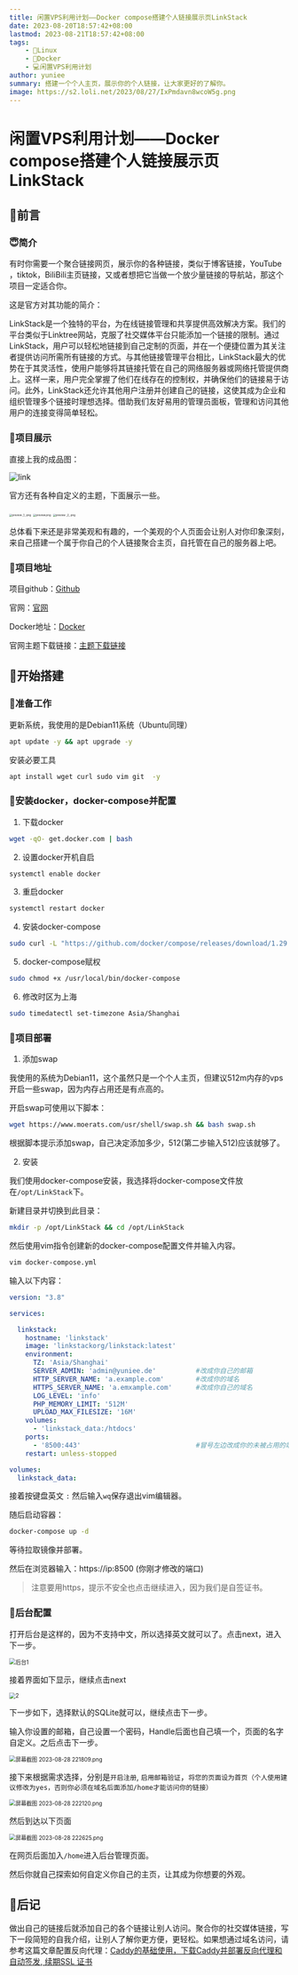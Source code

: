 ```yaml
---
title: 闲置VPS利用计划——Docker compose搭建个人链接展示页LinkStack
date: 2023-08-20T18:57:42+08:00
lastmod: 2023-08-21T18:57:42+08:00
tags: 
    - 🐘Linux
    - 🐋Docker
    - 💻闲置VPS利用计划
author: yuniee
summary: 搭建一个个人主页，展示你的个人链接，让大家更好的了解你。
image: https://s2.loli.net/2023/08/27/IxPmdavn8wcoW5g.png
---
```


# 闲置VPS利用计划——Docker compose搭建个人链接展示页LinkStack

## 🦜前言

### 😇简介

有时你需要一个聚合链接网页，展示你的各种链接，类似于博客链接，YouTube ，tiktok，BiliBili主页链接，又或者想把它当做一个放少量链接的导航站，那这个项目一定适合你。

这是官方对其功能的简介：

LinkStack是一个独特的平台，为在线链接管理和共享提供高效解决方案。我们的平台类似于Linktree网站，克服了社交媒体平台只能添加一个链接的限制。通过LinkStack，用户可以轻松地链接到自己定制的页面，并在一个便捷位置为其关注者提供访问所需所有链接的方式。与其他链接管理平台相比，LinkStack最大的优势在于其灵活性，使用户能够将其链接托管在自己的网络服务器或网络托管提供商上。这样一来，用户完全掌握了他们在线存在的控制权，并确保他们的链接易于访问。此外，LinkStack还允许其他用户注册并创建自己的链接，这使其成为企业和组织管理多个链接时理想选择。借助我们友好易用的管理员面板，管理和访问其他用户的连接变得简单轻松。

### 🐧项目展示

直接上我的成品图：

![link](https://s2.loli.net/2023/08/27/dEmJIgptLq9VKwO.png)

官方还有各种自定义的主题，下面展示一些。

<img src="https://s2.loli.net/2023/08/27/k7jSHiyAuVa4TNM.png" alt="preview _1_.png" style="zoom: 33%;" />

<img src="https://s2.loli.net/2023/08/27/8BElWRGigN3D5c9.png" alt="preview.png" style="zoom:33%;" />

<img src="https://s2.loli.net/2023/08/27/swJ7Eku2nSUZbme.png" alt="preview _2_.png" style="zoom:33%;" />

总体看下来还是非常美观和有趣的，一个美观的个人页面会让别人对你印象深刻，来自己搭建一个属于你自己的个人链接聚合主页，自托管在自己的服务器上吧。

### 🐨项目地址

项目github：[Github](https://github.com/LinkStackOrg/LinkStack)

官网：[官网](https://linkstack.org/)

Docker地址：[Docker](https://hub.docker.com/r/linkstackorg/linkstack)

官网主题下载链接：[主题下载链接](https://linkstack.org/themes/)

## 🦄开始搭建

### 🦖准备工作

更新系统，我使用的是Debian11系统（Ubuntu同理）

```bash
apt update -y && apt upgrade -y
```

安装必要工具

```bash
apt install wget curl sudo vim git  -y
```

### 🐋安装docker，docker-compose并配置

1. 下载docker   

```bash
wget -qO- get.docker.com | bash
```

2. 设置docker开机自启

```bash
systemctl enable docker
```

3. 重启docker

```bash
systemctl restart docker
```

4. 安装docker-compose

```bash
sudo curl -L "https://github.com/docker/compose/releases/download/1.29.2/docker-compose-$(uname -s)-$(uname -m)" -o /usr/local/bin/docker-compose
```

5. docker-compose赋权

```bash
sudo chmod +x /usr/local/bin/docker-compose
```

6. 修改时区为上海

```bash
sudo timedatectl set-timezone Asia/Shanghai
```

### 🦂项目部署

1. 添加swap

我使用的系统为Debian11，这个虽然只是一个个人主页，但建议512m内存的vps开启一些swap，因为内存占用还是有点高的。

开启swap可使用以下脚本：

```bash
wget https://www.moerats.com/usr/shell/swap.sh && bash swap.sh
```

根据脚本提示添加swap，自己决定添加多少，512(第二步输入512)应该就够了。

2. 安装

我们使用docker-compose安装，我选择将docker-compose文件放在`/opt/LinkStack`下。

新建目录并切换到此目录：

```bash
mkdir -p /opt/LinkStack && cd /opt/LinkStack
```

然后使用vim指令创建新的docker-compose配置文件并输入内容。

```bash
vim docker-compose.yml
```

输入以下内容：

```yaml
version: "3.8"

services:

  linkstack:
    hostname: 'linkstack'
    image: 'linkstackorg/linkstack:latest'
    environment:
      TZ: 'Asia/Shanghai'
      SERVER_ADMIN: 'admin@yuniee.de'          #改成你自己的邮箱
      HTTP_SERVER_NAME: 'a.example.com'        #改成你的域名
      HTTPS_SERVER_NAME: 'a.emxample.com'      #改成你自己的域名
      LOG_LEVEL: 'info'
      PHP_MEMORY_LIMIT: '512M'        
      UPLOAD_MAX_FILESIZE: '16M'
    volumes:
      - 'linkstack_data:/htdocs' 
    ports:
      - '8500:443'                             #冒号左边改成你的未被占用的端口 
    restart: unless-stopped

volumes:
  linkstack_data:
```

接着按键盘英文 `:` 然后输入`wq`保存退出vim编辑器。

随后启动容器：

```bash
docker-compose up -d
```

等待拉取镜像并部署。

然后在浏览器输入：https://ip:8500 (你刚才修改的端口) 

> 注意要用https，提示不安全也点击继续进入，因为我们是自签证书。

### 🦧后台配置

打开后台是这样的，因为不支持中文，所以选择英文就可以了。点击next，进入下一步。

<img src="https://s2.loli.net/2023/08/28/uvCO4bDheSnzqLG.png" alt="后台1" style="zoom: 70%;" />



接着界面如下显示，继续点击next



<img src="https://s2.loli.net/2023/08/28/rBUGoPbtcVWhwym.png" alt="2" style="zoom:70%;" />



下一步如下，选择默认的SQLite就可以，继续点击下一步。

输入你设置的邮箱，自己设置一个密码，Handle后面也自己填一个，页面的名字自定义。之后点击下一步。

<img src="https://s2.loli.net/2023/08/28/yHKIENMiaLlCzhb.png" alt="屏幕截图 2023-08-28 221809.png" style="zoom:70%;" />

接下来根据需求选择，分别是`开启注册`, `启用邮箱验证`，`将您的页面设为首页（个人使用建议修改为yes，否则你必须在域名后面添加/home才能访问你的链接）`

<img src="https://s2.loli.net/2023/08/28/5wKdXHMky3WInsx.png" alt="屏幕截图 2023-08-28 222120.png" style="zoom:70%;" />





然后到达以下页面



<img src="https://s2.loli.net/2023/08/28/DswOZVfp7134Qqe.png" alt="屏幕截图 2023-08-28 222625.png" style="zoom:70%;" />

在网页后面加入`/home`进入后台管理页面。

然后你就自己探索如何自定义你自己的主页，让其成为你想要的外观。

## 🫣后记

做出自己的链接后就添加自己的各个链接让别人访问。聚合你的社交媒体链接，写下一段简短的自我介绍，让别人了解你更方便，更轻松。如果想通过域名访问，请参考这篇文章配置反向代理：[Caddy的基础使用，下载Caddy并部署反向代理和自动签发, 续期SSL 证书](https://www.yunieebk.com/2023/07/30/caddy%E7%9A%84%E5%9F%BA%E7%A1%80%E4%BD%BF%E7%94%A8%EF%BC%8C%E4%B8%8B%E8%BD%BDcaddy%E5%B9%B6%E9%83%A8%E7%BD%B2%E5%8F%8D%E5%90%91%E4%BB%A3%E7%90%86%E5%92%8C%E8%87%AA%E5%8A%A8%E7%AD%BE%E5%8F%91-%E7%BB%AD%E6%9C%9Fssl-%E8%AF%81%E4%B9%A6/)

